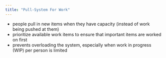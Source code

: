 ```yaml
---
title: "Pull-System For Work"
---
```



-   people pull in new items when they have capacity (instead of work being pushed at them)
-   prioritize available work items to ensure that important items are worked on first
-   prevents overloading the system, especially when work in progress (WIP) per person is limited 
